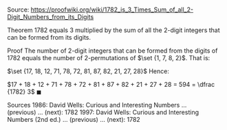 # 

Source: https://proofwiki.org/wiki/1782_is_3_Times_Sum_of_all_2-Digit_Numbers_from_its_Digits

Theorem
$1782$ equals $3$ multiplied by the sum of all the $2$-digit integers that can be formed from its digits.


Proof
The number of $2$-digit integers that can be formed from the digits of $1782$ equals the number of $2$-permutations of $\set {1, 7, 8, 2}$.
That is:

$\set {17, 18, 12, 71, 78, 72, 81, 87, 82, 21, 27, 28}$
Hence:

$17 + 18 + 12 + 71 + 78 + 72 + 81 + 87 + 82 + 21 + 27 + 28 = 594 = \dfrac {1782} 3$
$\blacksquare$


Sources
1986: David Wells: Curious and Interesting Numbers ... (previous) ... (next): $1782$
1997: David Wells: Curious and Interesting Numbers (2nd ed.) ... (previous) ... (next): $1782$




